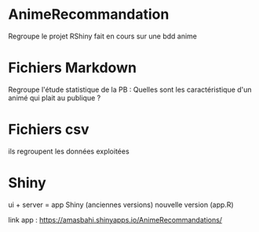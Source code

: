 # AnimeRecommandation
Regroupe le projet RShiny fait en cours sur une bdd anime 

# Fichiers Markdown
Regroupe l'étude statistique de la PB : Quelles sont les caractéristique d'un animé qui plait au publique ?

# Fichiers csv 
ils regroupent les données exploitées

# Shiny
ui + server = app Shiny (anciennes versions)
nouvelle version (app.R)

link app : https://amasbahi.shinyapps.io/AnimeRecommandations/
